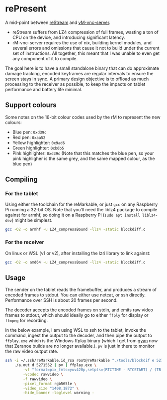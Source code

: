 # rePresent

A mid-point between [reStream](https://github.com/rien/reStream) and [vM-vnc-server](https://github.com/pl-semiotics/rM-vnc-server).

- reStream suffers from LZ4 compression of full frames, wasting a ton of CPU on the device, and introducing significant latency.
- rM-vnc-server requires the use of nix, building kernel modules, and several errors and omissions that cause it not to build under the current set of instructions. All together, this meant that I was unable to even get any component of it to compile.

The goal here is to have a small standalone binary that can do approximate damage tracking, encoded keyframes are regular intervals to ensure the screen stays in sync. A primary design objective is to offload as much processing to the receiver as possible, to keep the impacts on tablet performance and battery life minimal.

## Support colours

Some notes on the 16-bit colour codes used by the rM to represent the new colours:

- Blue pen: `0xd39c`
- Red pen: `0xaa52`
- Yellow highlighter: `0x9ad6`
- Green highlighter: `0xb6b5`
- Pink highlighter: `0xd39c` (Note that this matches the blue pen, so your pink highligher is the same grey, and the same mapped colour, as the blue pen)

## Compiling

### For the tablet

Using either the toolchain for the reMarkable, or just `gcc` on any Raspberry Pi running a 32-bit OS. Note that you'll need the liblz4 package to compile against for armhf, so doing it on a Raspberry Pi (`sudo apt install liblz4-dev`) might be simplest.

```bash
gcc -O2 -o armhf -u LZ4_compressBound -llz4 -static blockdiff.c
```

### For the receiver

On linux or WSL (v1 or v2), after installing the lz4 library to link against:

```bash
gcc -O2 -o amd64 -u LZ4_compressBound -llz4 -static blockdiff.c
```

## Usage

The sender on the tablet reads the framebuffer, and produces a stream of encoded frames to stdout. You can either use netcat, or ssh directly. Performance over SSH is about 20 frames per second.

The decoder accepts the encoded frames on stdin, and emits raw video frames to stdout, which should ideally go to either `ffply` for display or `ffmpeg` for recording.

In the below example, I am using WSL to ssh to the tablet, invoke the command, ingest the output to the decoder, and then pipe the output to `ffplay.exe` which is the Windows ffplay binary (which I get from [gyan](https://www.gyan.dev/ffmpeg/builds/) now that Zeranoe builds are no longer available.). `pv` is just in there to monitor the raw video output rate.

```bash
ssh -i ~/.ssh/reMarkable.id_rsa root@reMarkable "./tools/blockdif e 5271552 30" | \
    ./a.out d 5271552 | pv | ffplay.exe \
        -vf "format=pix_fmts=yuv420p,setpts=(RTCTIME - RTCSTART) / (TB * 1000000)" \
        -vcodec rawvideo \
        -f rawvideo \
        -pixel_format rgb565le \
        -video_size "1408,1872" \
        -hide_banner -loglevel warning -
```
